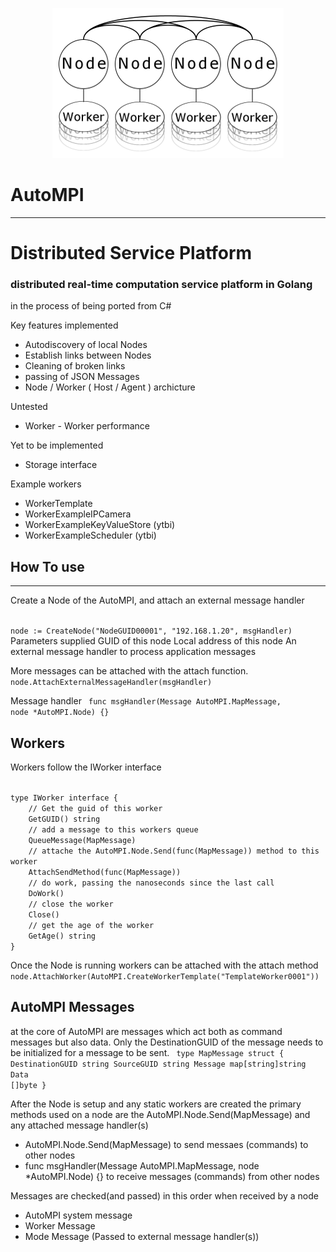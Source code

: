 <div style="text-align:center">

![alt text](AutoMPI.png)

</div>

# AutoMPI
---
# Distributed Service Platform #
### distributed real-time computation service platform in Golang
in the process of being ported from C#

Key features implemented
* Autodiscovery of local Nodes
* Establish links between Nodes
* Cleaning of broken links
* passing of JSON Messages 
* Node / Worker ( Host / Agent ) archicture 

Untested
* Worker - Worker performance 

Yet to be implemented
* Storage interface 

Example workers
* WorkerTemplate
* WorkerExampleIPCamera
* WorkerExampleKeyValueStore (ytbi)
* WorkerExampleScheduler (ytbi)

## How To use 
---

Create a Node of the AutoMPI, and attach an external message handler

<code>
node := CreateNode("NodeGUID00001", "192.168.1.20", msgHandler)
</code>
Parameters supplied 
GUID of this node
Local address of this node
An external message handler to process application messages

More messages can be attached with the attach function.
<code>
node.AttachExternalMessageHandler(msgHandler)
</code>

Message handler 
<code>
func msgHandler(Message AutoMPI.MapMessage, node *AutoMPI.Node) {}
</code>

## Workers 

Workers follow the IWorker interface 

<code>
type IWorker interface {
	// Get the guid of this worker
	GetGUID() string
	// add a message to this workers queue
	QueueMessage(MapMessage)
	// attache the AutoMPI.Node.Send(func(MapMessage)) method to this worker
	AttachSendMethod(func(MapMessage))
	// do work, passing the nanoseconds since the last call
	DoWork()
	// close the worker
	Close()
	// get the age of the worker
	GetAge() string
}
</code>

Once the Node is running workers can be attached with the attach method
<code>
node.AttachWorker(AutoMPI.CreateWorkerTemplate("TemplateWorker0001"))
</code>


## AutoMPI Messages 

at the core of AutoMPI are messages which act both as command messages but also data.
Only the DestinationGUID of the message needs to be initialized for a message to be sent. 
<code>
type MapMessage struct {
	DestinationGUID string
	SourceGUID      string
	Message         map[string]string
	Data            []byte
}
</code>


After the Node is setup and any static workers are created the primary methods used on a node are the AutoMPI.Node.Send(MapMessage) and any attached message handler(s)

* AutoMPI.Node.Send(MapMessage) to send messaes (commands) to other nodes
* func msgHandler(Message AutoMPI.MapMessage, node *AutoMPI.Node) {} to receive messages (commands) from other nodes

Messages are checked(and passed) in this order when received by a node
* AutoMPI system message
* Worker Message
* Mode Message (Passed to external message handler(s))


